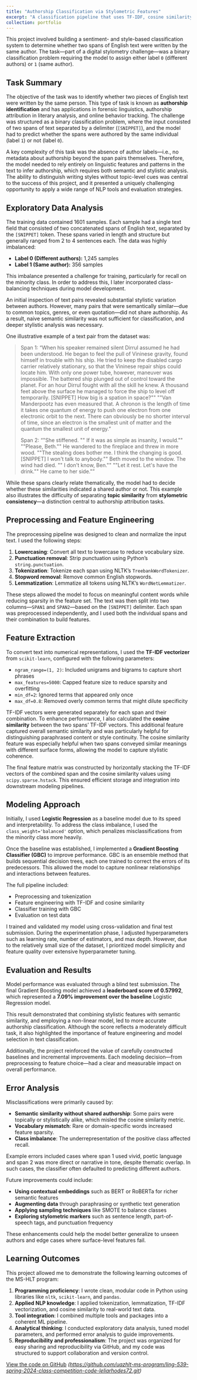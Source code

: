 ```yaml
---
title: "Authorship Classification via Stylometric Features"
excerpt: "A classification pipeline that uses TF-IDF, cosine similarity, and gradient boosting to determine whether two text spans share an author."
collection: portfolio
---
```


This project involved building a sentiment- and style-based classification system to determine whether two spans of English text were written by the same author. The task—part of a digital stylometry challenge—was a binary classification problem requiring the model to assign either label `0` (different authors) or `1` (same author).

## Task Summary

The objective of the task was to identify whether two pieces of English text were written by the same person. This type of task is known as **authorship identification** and has applications in forensic linguistics, authorship attribution in literary analysis, and online behavior tracking. The challenge was structured as a binary classification problem, where the input consisted of two spans of text separated by a delimiter (`[SNIPPET]`), and the model had to predict whether the spans were authored by the same individual (label `1`) or not (label `0`).

A key complexity of this task was the absence of author labels—i.e., no metadata about authorship beyond the span pairs themselves. Therefore, the model needed to rely entirely on linguistic features and patterns in the text to infer authorship, which requires both semantic and stylistic analysis. The ability to distinguish writing styles without topic-level cues was central to the success of this project, and it presented a uniquely challenging opportunity to apply a wide range of NLP tools and evaluation strategies.

## Exploratory Data Analysis

The training data contained 1601 samples. Each sample had a single text field that consisted of two concatenated spans of English text, separated by the `[SNIPPET]` token. These spans varied in length and structure but generally ranged from 2 to 4 sentences each. The data was highly imbalanced:

- **Label 0 (Different authors):** 1,245 samples
- **Label 1 (Same author):** 356 samples

This imbalance presented a challenge for training, particularly for recall on the minority class. In order to address this, I later incorporated class-balancing techniques during model development.

An initial inspection of text pairs revealed substantial stylistic variation between authors. However, many pairs that were semantically similar—due to common topics, genres, or even quotation—did not share authorship. As a result, naive semantic similarity was not sufficient for classification, and deeper stylistic analysis was necessary.

One illustrative example of a text pair from the dataset was:
> Span 1: “When his speaker remained silent Dirrul assumed he had been understood. He began to feel the pull of Vininese gravity, found himself in trouble with his ship. He tried to keep the disabled cargo carrier relatively stationary, so that the Vininese repair ships could locate him. With only one power tube, however, maneuver was impossible. The battered ship plunged out of control toward the planet. For an hour Dirrul fought with all the skill he knew. A thousand feet above the surface he managed to force the ship to level off temporarily. [SNIPPET] How big is a spation in space?"" ""Van Manderpootz has even measured that. A chronon is the length of time it takes one quantum of energy to push one electron from one electronic orbit to the next. There can obviously be no shorter interval of time, since an electron is the smallest unit of matter and the quantum the smallest unit of energy.”
> 
> Span 2: “"She stiffened. "" If it was as simple as insanity, I would."" ""Please, Beth."" He wandered to the fireplace and threw in more wood. ""The stealing does bother me. I think the changing is good. [SNIPPET] I won't talk to anybody."" Beth moved to the window. The wind had died. "" I don't know, Ben."" ""Let it rest. Let's have the drink."" He came to her side."”

While these spans clearly relate thematically, the model had to decide whether these similarities indicated a shared author or not. This example also illustrates the difficulty of separating **topic similarity** from **stylometric consistency**—a distinction central to authorship attribution tasks.

## Preprocessing and Feature Engineering

The preprocessing pipeline was designed to clean and normalize the input text. I used the following steps:

1. **Lowercasing**: Convert all text to lowercase to reduce vocabulary size.
2. **Punctuation removal**: Strip punctuation using Python’s `string.punctuation`.
3. **Tokenization**: Tokenize each span using NLTK’s `TreebankWordTokenizer`.
4. **Stopword removal**: Remove common English stopwords.
5. **Lemmatization**: Lemmatize all tokens using NLTK’s `WordNetLemmatizer`.

These steps allowed the model to focus on meaningful content words while reducing sparsity in the feature set. The text was then split into two columns—`SPAN1` and `SPAN2`—based on the `[SNIPPET]` delimiter. Each span was preprocessed independently, and I used both the individual spans and their combination to build features.

## Feature Extraction

To convert text into numerical representations, I used the **TF-IDF vectorizer** from `scikit-learn`, configured with the following parameters:

- `ngram_range=(1, 2)`: Included unigrams and bigrams to capture short phrases
- `max_features=5000`: Capped feature size to reduce sparsity and overfitting
- `min_df=2`: Ignored terms that appeared only once
- `max_df=0.8`: Removed overly common terms that might dilute specificity

TF-IDF vectors were generated separately for each span and their combination. To enhance performance, I also calculated the **cosine similarity** between the two spans’ TF-IDF vectors. This additional feature captured overall semantic similarity and was particularly helpful for distinguishing paraphrased content or style continuity. The cosine similarity feature was especially helpful when two spans conveyed similar meanings with different surface forms, allowing the model to capture stylistic coherence.

The final feature matrix was constructed by horizontally stacking the TF-IDF vectors of the combined span and the cosine similarity values using `scipy.sparse.hstack`. This ensured efficient storage and integration into downstream modeling pipelines.

## Modeling Approach

Initially, I used **Logistic Regression** as a baseline model due to its speed and interpretability. To address the class imbalance, I used the `class_weight='balanced'` option, which penalizes misclassifications from the minority class more heavily.

Once the baseline was established, I implemented a **Gradient Boosting Classifier (GBC)** to improve performance. GBC is an ensemble method that builds sequential decision trees, each one trained to correct the errors of its predecessors. This allowed the model to capture nonlinear relationships and interactions between features.

The full pipeline included:
- Preprocessing and tokenization
- Feature engineering with TF-IDF and cosine similarity
- Classifier training with GBC
- Evaluation on test data

I trained and validated my model using cross-validation and final test submission. During the experimentation phase, I adjusted hyperparameters such as learning rate, number of estimators, and max depth. However, due to the relatively small size of the dataset, I prioritized model simplicity and feature quality over extensive hyperparameter tuning.

## Evaluation and Results

Model performance was evaluated through a blind test submission. The final Gradient Boosting model achieved a **leaderboard score of 0.57992**, which represented a **7.09% improvement over the baseline** Logistic Regression model.

This result demonstrated that combining stylistic features with semantic similarity, and employing a non-linear model, led to more accurate authorship classification. Although the score reflects a moderately difficult task, it also highlighted the importance of feature engineering and model selection in text classification.

Additionally, the project reinforced the value of carefully constructed baselines and incremental improvements. Each modeling decision—from preprocessing to feature choice—had a clear and measurable impact on overall performance.

## Error Analysis

Misclassifications were primarily caused by:
- **Semantic similarity without shared authorship**: Some pairs were topically or stylistically alike, which misled the cosine similarity metric.
- **Vocabulary mismatch**: Rare or domain-specific words increased feature sparsity.
- **Class imbalance**: The underrepresentation of the positive class affected recall.

Example errors included cases where span 1 used vivid, poetic language and span 2 was more direct or narrative in tone, despite thematic overlap. In such cases, the classifier often defaulted to predicting different authors.

Future improvements could include:
- **Using contextual embeddings** such as BERT or RoBERTa for richer semantic features
- **Augmenting data** through paraphrasing or synthetic text generation
- **Applying sampling techniques** like SMOTE to balance classes
- **Exploring stylometric markers** such as sentence length, part-of-speech tags, and punctuation frequency

These enhancements could help the model better generalize to unseen authors and edge cases where surface-level features fail.

## Learning Outcomes

This project allowed me to demonstrate the following learning outcomes of the MS-HLT program:

1. **Programming proficiency**: I wrote clean, modular code in Python using libraries like `nltk`, `scikit-learn`, and `pandas`.
2. **Applied NLP knowledge**: I applied tokenization, lemmatization, TF-IDF vectorization, and cosine similarity to real-world text data.
3. **Tool integration**: I combined multiple tools and packages into a coherent ML pipeline.
4. **Analytical thinking**: I conducted exploratory data analysis, tuned model parameters, and performed error analysis to guide improvements.
5. **Reproducibility and professionalism**: The project was organized for easy sharing and reproducibility via GitHub, and my code was structured to support collaboration and version control.

[View the code on GitHub](#) *(https://github.com/uazhlt-ms-program/ling-539-spring-2024-class-competition-code-leliarhodes72.git)*
